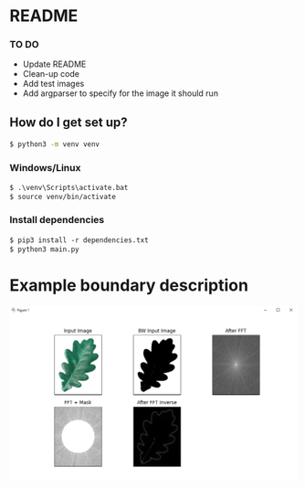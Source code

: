 # README #

### TO DO ###
- Update README
- Clean-up code
- Add test images
- Add argparser to specify for the image it should run

## How do I get set up? ##

```bash
$ python3 -m venv venv
```
### Windows/Linux
```
$ .\venv\Scripts\activate.bat
$ source venv/bin/activate
```

### Install dependencies
```
$ pip3 install -r dependencies.txt
$ python3 main.py
```

# Example boundary description
![Screenshot](.\imgs\output.png)
